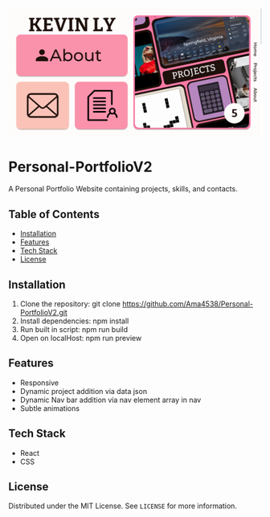 ![Default Portfolio Screenshot](Image/screenshot.png)

# Personal-PortfolioV2
A Personal Portfolio Website containing projects, skills, and contacts.

## Table of Contents
- [Installation](#installation)
- [Features](#features)
- [Tech Stack](#tech-stack)
- [License](#license)

## Installation
1. Clone the repository: git clone https://github.com/Ama4538/Personal-PortfolioV2.git
2. Install dependencies: npm install
3. Run built in script: npm run build
4. Open on localHost: npm run preview

## Features
- Responsive
- Dynamic project addition via data json
- Dynamic Nav bar addition via nav element array in nav
- Subtle animations

## Tech Stack
- React
- CSS

## License
Distributed under the MIT License. See `LICENSE` for more information.